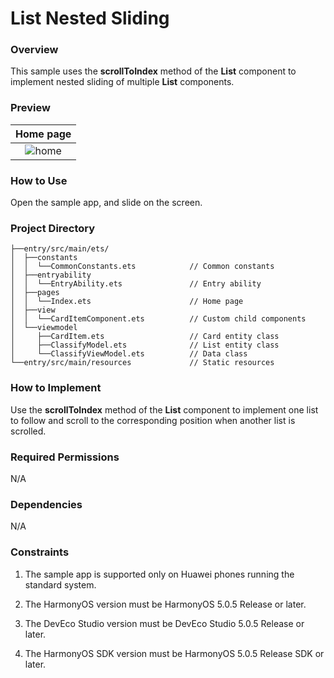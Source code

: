 # List Nested Sliding

### Overview
This sample uses the **scrollToIndex** method of the **List** component to implement nested sliding of multiple **List** components.

### Preview

|                 Home page                 |
|:-----------------------------------------:|
| ![home](screenshots/devices/phone_en.gif) |

### How to Use

Open the sample app, and slide on the screen.

### Project Directory

```
├──entry/src/main/ets/
│  ├──constants                         
│  │  └──CommonConstants.ets            // Common constants
│  ├──entryability
│  │  └──EntryAbility.ets               // Entry ability
│  ├──pages
│  │  └──Index.ets                      // Home page
│  ├──view
│  │  └──CardItemComponent.ets          // Custom child components
│  └──viewmodel
│     ├──CardItem.ets                   // Card entity class
│     ├──ClassifyModel.ets              // List entity class
│     └──ClassifyViewModel.ets          // Data class
└──entry/src/main/resources             // Static resources

```

### How to Implement

Use the **scrollToIndex** method of the **List** component to implement one list to follow and scroll to the corresponding position when another list is scrolled.

### Required Permissions

N/A

### Dependencies

N/A

### Constraints

1. The sample app is supported only on Huawei phones running the standard system.

2. The HarmonyOS version must be HarmonyOS 5.0.5 Release or later.

3. The DevEco Studio version must be DevEco Studio 5.0.5 Release or later.

4. The HarmonyOS SDK version must be HarmonyOS 5.0.5 Release SDK or later.
